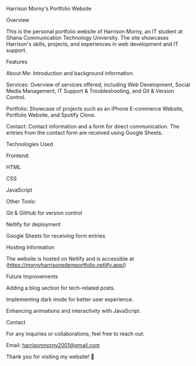 Harrison Morny's Portfolio Website

Overview

This is the personal portfolio website of Harrison Morny, an IT student at Ghana Communication Technology University. The site showcases Harrison's skills, projects, and experiences in web development and IT support.

Features

About Me: Introduction and background information.

Services: Overview of services offered, including Web Development, Social Media Management, IT Support & Troubleshooting, and Git & Version Control.

Portfolio: Showcase of projects such as an iPhone E-commerce Website, Portfolio Website, and Spotify Clone.

Contact: Contact information and a form for direct communication. The entries from the contact form are received using Google Sheets.

Technologies Used

Frontend:

HTML

CSS

JavaScript

Other Tools:

Git & GitHub for version control

Netlify for deployment

Google Sheets for receiving form entries

Hosting Information

The website is hosted on Netlify and is accessible at (https://mornyharrisonedemportfolio.netlify.app/)

Future Improvements

Adding a blog section for tech-related posts.

Implementing dark mode for better user experience.

Enhancing animations and interactivity with JavaScript.

Contact

For any inquiries or collaborations, feel free to reach out:

Email: harrisonmorny2001@gmail.com

Thank you for visiting my website! 🚀

